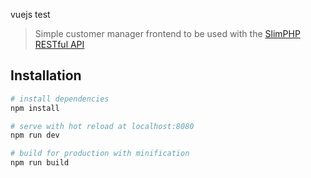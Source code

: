 vuejs test

> Simple customer manager frontend to be used with the [SlimPHP RESTful API](https://github.com/ahmadsolehin/RESTful-API-With-SLIM-PHP-MySQL)

## Installation

``` bash
# install dependencies
npm install

# serve with hot reload at localhost:8080
npm run dev

# build for production with minification
npm run build
```

